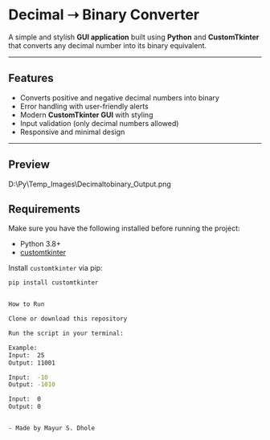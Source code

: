 # Decimal ➝ Binary Converter  

A simple and stylish **GUI application** built using **Python** and **CustomTkinter** that converts any decimal number into its binary equivalent.  

---

## Features  
- Converts positive and negative decimal numbers into binary  
- Error handling with user-friendly alerts  
- Modern **CustomTkinter GUI** with styling  
- Input validation (only decimal numbers allowed)  
- Responsive and minimal design  

---

## Preview  

D:\Py\Temp_Images\Decimaltobinary_Output.png

## Requirements  
Make sure you have the following installed before running the project:  

- Python 3.8+  
- [customtkinter](https://github.com/TomSchimansky/CustomTkinter)  

Install `customtkinter` via pip:  
```bash
pip install customtkinter


How to Run

Clone or download this repository

Run the script in your terminal:

Example:
Input:  25  
Output: 11001  

Input:  -10  
Output: -1010  

Input:  0  
Output: 0  


- Made by Mayur S. Dhole
